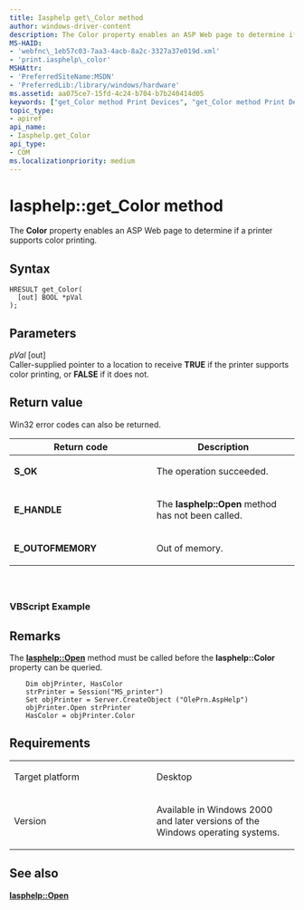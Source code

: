 ```yaml
---
title: Iasphelp get\_Color method
author: windows-driver-content
description: The Color property enables an ASP Web page to determine if a printer supports color printing.
MS-HAID:
- 'webfnc\_1eb57c03-7aa3-4acb-8a2c-3327a37e019d.xml'
- 'print.iasphelp\_color'
MSHAttr:
- 'PreferredSiteName:MSDN'
- 'PreferredLib:/library/windows/hardware'
ms.assetid: aa075ce7-15fd-4c24-b704-b7b240414d05
keywords: ["get_Color method Print Devices", "get_Color method Print Devices , Iasphelp interface", "Iasphelp interface Print Devices , get_Color method"]
topic_type:
- apiref
api_name:
- Iasphelp.get_Color
api_type:
- COM
ms.localizationpriority: medium
---
```


# Iasphelp::get\_Color method


The **Color** property enables an ASP Web page to determine if a printer supports color printing.

Syntax
------

```ManagedCPlusPlus
HRESULT get_Color(
  [out] BOOL *pVal
);
```

Parameters
----------

*pVal* \[out\]  
Caller-supplied pointer to a location to receive **TRUE** if the printer supports color printing, or **FALSE** if it does not.

Return value
------------

Win32 error codes can also be returned.

<table>
<colgroup>
<col width="50%" />
<col width="50%" />
</colgroup>
<thead>
<tr class="header">
<th>Return code</th>
<th>Description</th>
</tr>
</thead>
<tbody>
<tr class="odd">
<td><strong>S_OK</strong></td>
<td><p>The operation succeeded.</p></td>
</tr>
<tr class="even">
<td><strong>E_HANDLE</strong></td>
<td><p>The <strong>Iasphelp::Open</strong> method has not been called.</p></td>
</tr>
<tr class="odd">
<td><strong>E_OUTOFMEMORY</strong></td>
<td><p>Out of memory.</p></td>
</tr>
</tbody>
</table>

 

## <span id="ddk_iasphelp_color_gg"></span><span id="DDK_IASPHELP_COLOR_GG"></span>


### <span id="vbscript_example"></span><span id="VBSCRIPT_EXAMPLE"></span>VBScript Example

Remarks
-------

The [**Iasphelp::Open**](iasphelp-open.md) method must be called before the **Iasphelp::Color** property can be queried.

```
    Dim objPrinter, HasColor
    strPrinter = Session("MS_printer")
    Set objPrinter = Server.CreateObject ("OlePrn.AspHelp")
    objPrinter.Open strPrinter
    HasColor = objPrinter.Color
```

Requirements
------------

<table>
<colgroup>
<col width="50%" />
<col width="50%" />
</colgroup>
<tbody>
<tr class="odd">
<td><p>Target platform</p></td>
<td>Desktop</td>
</tr>
<tr class="even">
<td><p>Version</p></td>
<td><p>Available in Windows 2000 and later versions of the Windows operating systems.</p></td>
</tr>
</tbody>
</table>

## <span id="see_also"></span>See also


[**Iasphelp::Open**](iasphelp-open.md)

 

 




